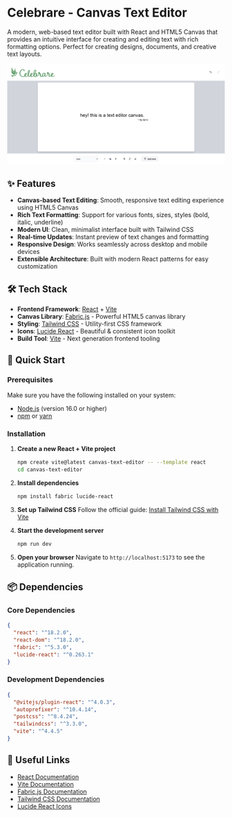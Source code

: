 # Celebrare - Canvas Text Editor

A modern, web-based text editor built with React and HTML5 Canvas that provides an intuitive interface for creating and editing text with rich formatting options. Perfect for creating designs, documents, and creative text layouts.

![Canvas Text Editor Screenshot](./src/assets/screenshot.png)

## ✨ Features

- **Canvas-based Text Editing**: Smooth, responsive text editing experience using HTML5 Canvas
- **Rich Text Formatting**: Support for various fonts, sizes, styles (bold, italic, underline)
- **Modern UI**: Clean, minimalist interface built with Tailwind CSS
- **Real-time Updates**: Instant preview of text changes and formatting
- **Responsive Design**: Works seamlessly across desktop and mobile devices
- **Extensible Architecture**: Built with modern React patterns for easy customization

## 🛠️ Tech Stack

- **Frontend Framework**: [React](https://reactjs.org/) + [Vite](https://vitejs.dev/)
- **Canvas Library**: [Fabric.js](http://fabricjs.com/) - Powerful HTML5 canvas library
- **Styling**: [Tailwind CSS](https://tailwindcss.com/) - Utility-first CSS framework
- **Icons**: [Lucide React](https://lucide.dev/) - Beautiful & consistent icon toolkit
- **Build Tool**: [Vite](https://vitejs.dev/) - Next generation frontend tooling

## 🚀 Quick Start

### Prerequisites

Make sure you have the following installed on your system:
- [Node.js](https://nodejs.org/) (version 16.0 or higher)
- [npm](https://www.npmjs.com/) or [yarn](https://yarnpkg.com/)

### Installation

1. **Create a new React + Vite project**
   ```bash
   npm create vite@latest canvas-text-editor -- --template react
   cd canvas-text-editor
   ```

2. **Install dependencies**
   ```bash
   npm install fabric lucide-react
   ```

3. **Set up Tailwind CSS**
   Follow the official guide: [Install Tailwind CSS with Vite](https://tailwindcss.com/docs/guides/vite)

4. **Start the development server**
   ```bash
   npm run dev
   ```

5. **Open your browser**
   Navigate to `http://localhost:5173` to see the application running.

## 📦 Dependencies

### Core Dependencies
```json
{
  "react": "^18.2.0",
  "react-dom": "^18.2.0",
  "fabric": "^5.3.0",
  "lucide-react": "^0.263.1"
}
```

### Development Dependencies
```json
{
  "@vitejs/plugin-react": "^4.0.3",
  "autoprefixer": "^10.4.14",
  "postcss": "^8.4.24",
  "tailwindcss": "^3.3.0",
  "vite": "^4.4.5"
}
```

## 🔗 Useful Links

- [React Documentation](https://reactjs.org/docs)
- [Vite Documentation](https://vitejs.dev/guide/)
- [Fabric.js Documentation](http://fabricjs.com/docs/)
- [Tailwind CSS Documentation](https://tailwindcss.com/docs)
- [Lucide React Icons](https://lucide.dev/guide/packages/lucide-react)
